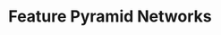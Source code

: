 ---
layout: posts
title: "Feature Pyramid Networks"
sidebar:
  nav: "docs"

use_math: true
excerpt: "Feature Pyramid Networks"
header:
  overlay_image: /assets/images/2021-10-01-FPN/FPN.jpg
  overlay_filter: 0.5
  caption: "Photo credit: [**Unsplash**](https://unsplash.com/photos/ZiQkhI7417A)"
---